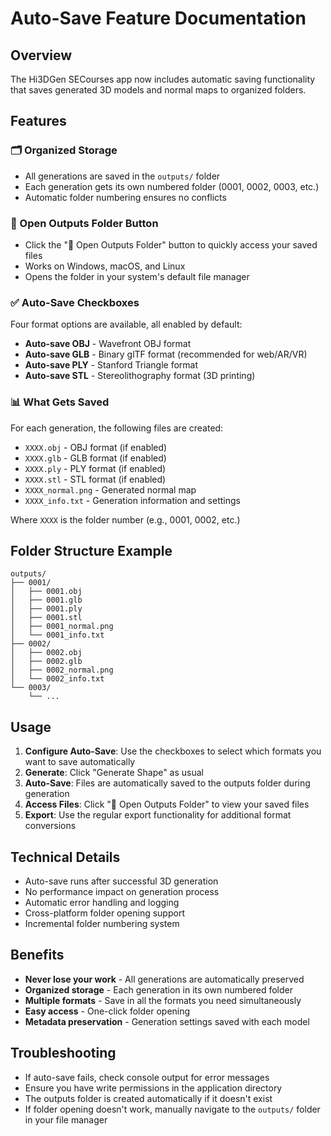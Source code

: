 # Auto-Save Feature Documentation

## Overview
The Hi3DGen SECourses app now includes automatic saving functionality that saves generated 3D models and normal maps to organized folders.

## Features

### 🗂️ Organized Storage
- All generations are saved in the `outputs/` folder
- Each generation gets its own numbered folder (0001, 0002, 0003, etc.)
- Automatic folder numbering ensures no conflicts

### 📁 Open Outputs Folder Button
- Click the "📁 Open Outputs Folder" button to quickly access your saved files
- Works on Windows, macOS, and Linux
- Opens the folder in your system's default file manager

### ✅ Auto-Save Checkboxes
Four format options are available, all enabled by default:
- **Auto-save OBJ** - Wavefront OBJ format
- **Auto-save GLB** - Binary glTF format (recommended for web/AR/VR)
- **Auto-save PLY** - Stanford Triangle format
- **Auto-save STL** - Stereolithography format (3D printing)

### 📊 What Gets Saved
For each generation, the following files are created:
- `XXXX.obj` - OBJ format (if enabled)
- `XXXX.glb` - GLB format (if enabled)  
- `XXXX.ply` - PLY format (if enabled)
- `XXXX.stl` - STL format (if enabled)
- `XXXX_normal.png` - Generated normal map
- `XXXX_info.txt` - Generation information and settings

Where `XXXX` is the folder number (e.g., 0001, 0002, etc.)

## Folder Structure Example
```
outputs/
├── 0001/
│   ├── 0001.obj
│   ├── 0001.glb
│   ├── 0001.ply
│   ├── 0001.stl
│   ├── 0001_normal.png
│   └── 0001_info.txt
├── 0002/
│   ├── 0002.obj
│   ├── 0002.glb
│   ├── 0002_normal.png
│   └── 0002_info.txt
└── 0003/
    └── ...
```

## Usage
1. **Configure Auto-Save**: Use the checkboxes to select which formats you want to save automatically
2. **Generate**: Click "Generate Shape" as usual
3. **Auto-Save**: Files are automatically saved to the outputs folder during generation
4. **Access Files**: Click "📁 Open Outputs Folder" to view your saved files
5. **Export**: Use the regular export functionality for additional format conversions

## Technical Details
- Auto-save runs after successful 3D generation
- No performance impact on generation process
- Automatic error handling and logging
- Cross-platform folder opening support
- Incremental folder numbering system

## Benefits
- **Never lose your work** - All generations are automatically preserved
- **Organized storage** - Each generation in its own numbered folder
- **Multiple formats** - Save in all the formats you need simultaneously
- **Easy access** - One-click folder opening
- **Metadata preservation** - Generation settings saved with each model

## Troubleshooting
- If auto-save fails, check console output for error messages
- Ensure you have write permissions in the application directory
- The outputs folder is created automatically if it doesn't exist
- If folder opening doesn't work, manually navigate to the `outputs/` folder in your file manager 